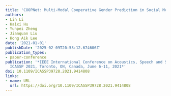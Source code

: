 ```yaml
---
title: 'COOPNet: Multi-Modal Cooperative Gender Prediction in Social Media User Profiling'
authors:
- Lin Li
- Kaixi Hu
- Yunpei Zheng
- Jianquan Liu
- Kong Aik Lee
date: '2021-01-01'
publishDate: '2025-02-09T20:53:12.674606Z'
publication_types:
- paper-conference
publication: '*IEEE International Conference on Acoustics, Speech and Signal Processing,
  ICASSP 2021, Toronto, ON, Canada, June 6-11, 2021*'
doi: 10.1109/ICASSP39728.2021.9414808
links:
- name: URL
  url: https://doi.org/10.1109/ICASSP39728.2021.9414808
---
```

